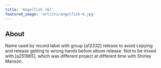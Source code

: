 ```yaml
---
title: 'Angelfish (6)'
featured_image: 'artists/angelfish-6.jpg'
---
```


## About

Name used by record label with group [a12332] release to avoid copying and release getting to wrong hands before album release.
Not to be mixed with [a251965], which was different project at different time with Shirley Manson.
